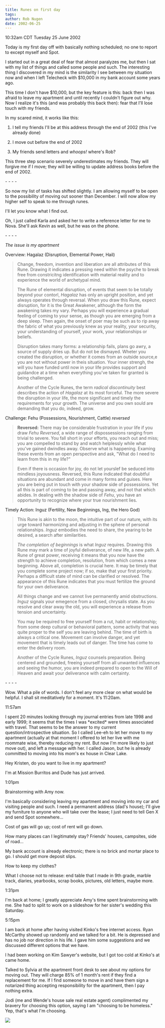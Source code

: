 ```yaml
---
title: Runes on first day
tags: 
author: Rob Nugen
date: 2002-06-25
---
```


<p class=date>10:32am CDT Tuesday 25 June 2002</p>

<p>Today is my first day off with basically nothing scheduled; no one
to report to except myself and Spot.</p>

<p>I started out in a great deal of fear that almost paralyzes me, but
then I sat with my list of things and called some people and such.
The interesting thing I discovered in my mind is the similarity I see
between my situation now and when I left Telecheck with $10,000 in my
bank account some years ago.</p>

<p>This time I don't have $10,000, but the key feature is this:  back
then I was afraid to leave my apartment and until recently I couldn't
figure out why.  Now I realize it's this (and was probably this back
then): fear that I'll lose touch with my friends.</p>

<p>In my scared mind, it works like this:</p>

<ol>
<li><p>I tell my friends I'll be at this address through the end of
2002 (this I've already done)</p></li>
<li><p>I move out before the end of 2002</p></li>
<li><p>My friends send letters and <em>whoops!</em> where's Rob?</p></li>
</ol>

<p>This three step scenario severely underestimates my friends.  They
will forgive me if I move; they will be willing to update address
books before the end of 2002.</p>

<p>- - - -</p>

<p>So now my list of tasks has shifted slightly.  I am allowing myself
to be open to the possibility of moving out sooner than December.  I
will now allow my higher self to speak to me through runes.</p>

<p>I'll let you know what I find out.</p>

<p>Oh, I just called Karla and asked her to write a reference letter
for me to Nova.  She'll ask Kevin as well, but he was on the phone.</p>

<p>- - - -</p>

<em>The issue is my apartment</em>

<p>Overview: Hagalaz (Disruption, Elemental Power, Hail)</p>

<blockquote><p>Change, freedom, invention and liberation are all attributes of
this Rune.  Drawing it indicates a pressing need within the psyche to
break free from constricitng identification with material reality and
to experience the world of archetypal mind.</p>

<p>The Rune of elemental disruption, of events that seem to be totally
beyond your contorl, <em>Hagalaz</em> has only an upright position,
and yet always operates through reversal.  When you draw this Rune,
expect disruption, for it is the Great Awakener, although the form the
awakening takes my vary.  Perhaps you will experience a gradual
feeling of coming to your sense, as though you are emerging from a
deep sleep. Then again, the onset of poer may be such as to rip away
the fabric of what you previously knew as your reality, your security,
your understanding of yourself, your work, your relationships or
beliefs.</p>

<p>Disruption takes many forms: a relationship fails, plans go awry, a
source of supply dries up.  But do not be dismayed.  Wheter you
created the disruption, or whether it comes from an outside source,e
you are not without power in theis situation.  Your inner strengh, the
will you have funded until now in your life provides support and
guidandce at a time when everything you've taken for granted is being
challenged.</p>

<p>Another of the Cycle Runes, the term <em>radical discontinuity</em>
best describes the action of <em>Hagalaz</em> at its most forceful.
The more severe the disruption in your life, the more significant and
timely the requirements for your growth.  The universe and you own
sould are demanding that you do, indeed, grow.</p></blockquote>

<p>Challenge: Fehu (Possessions, Nourishment, Cattle) <em>reversed</em></p>

<blockquote><p><b>Reversed:</b> There may be considerable frustration
in your life if you draw <em>Fehu Reversed</em>, a wide range of
dispossessions ranging from trivial to severe.  You fall short in your
efforts, you reach out and miss; you are compelled to stand by and
watch helplessly while what you've gained dwindles away.  Observe what
is happening.  Examing these events from an open perspective and ask,
"What do I need to learn from this in my life?"</p>

<p>Even if there is occasion for joy, do not let yourslef be seduced
into mindless joyousness.  Reversed, this Rune indicated that doubtful
situations are abundant and come in many forms and guises.  Here you
are being put in touch with your shadow side of possessions.  Yet all
this is part of coming to be and passing away, and not that which
abides.  In dealing with the shadow side of <em>Fehu</em>, you have an
opportunity to recognize where your true nourishment
lies.</p></blockquote>

<p>Timely Action: Inguz (Fertility, New Beginnings, Ing, the Hero
God)</p>

<blockquote><p>This Rune is akin to the moon, the intuitive part of
our nature, with its urge toward harmonizing and adjusting in the
sphere of personal relationships.  <em>Inguz</em> embodies the need to
share, the yearing to be desired, a search after similarities.</p>

<p><em>The completion of beginnings</em> is what <em>Inguz</em>
requires.  Drawing this Rune may mark a time of joyful deliverance, of
new life, a new path.  A Rune of great power, receiving it means that
you now have the strength to achieve completion, resolution, from
which comes a new beginning.  Above all, completion is crucial here.
It may be timely that you complete some project now; if so, make that
your first priority.  Perhaps a difficult state of mind can be
clarified or resolved.  The appearance of this Rune indicates that you
must fertilize the ground for your own deliverance.</p>

<p>All things change and we cannot live permanently amid
obstructions.  <em>Inguz</em> signals your emegence from a closed,
chrysalis state.  As you resolve and clear away the old, you will
experience a release from tension and uncertainty.</p>

<p>You may be required to free yourself from a rut, habit or
relationship; from some deep cultural or behavioral pattern, some
activity that was quite proper to the self you are leaving behind.
The time of birth is always a critical one.  Movement can involve
danger, and yet movement that is timely leads out of danger.  The time
has come to enter the delivery room.</p>

<p>Another of the Cycle Runes, <em>Inguz</em> counsels preparation.
Being centered and grounded, freeing yourself from all unwanted
influences and seeing the humor, you are indeed prepared to open to
the Will of Heaven and await your deliverance with calm
certainty.</p></blockquote>

<p>- - - -</p>

<p>Wow.  What a pile of words.  I don't feel any more clear on what
would be helpful.  I shall sit meditatively for a moment.  It's
11:20am.</p>

<p class=date>11:57am</p>

<p>I spent 20 minutes looking through my journal entries from late
1998 and early 1999; it seems that the times I was *excited* were
times associated with travel.  That seems to be the answer to my
current question/introspective situation.  So I called Lee-eh to let
her move to my apartment (actually at that moment I offered to let her
live with me roommate wise, thereby reducing my rent.  But now I'm
more likely to just move out), and left a message with her.  I called
Jason, but he is already committed to moving into his mom's ex house
in Clear Lake.</p>

<p>Hey Kristen, do you want to live in my apartment?</p>

<p>I'm at Mission Burritos and Dude has just arrived.</p>

<p class=date>1:01pm</p>

<p>Brainstorming with Amy now.</p>

<p>I'm basically considering leaving my apartment and moving into my
car and visiting people and such.  I need a permanent address (dad's
house); I'll give my furniture to anyone who will take over the lease;
I just need to tell Gen X and send Spot somewhere...</p>

<p>Cost of gas will go up; cost of rent will go down.</p>

<p>How many places can I legitimately stay?  Friends' houses,
campsites, side of road...</p>

<p>My bank account is already electronic; there is no brick and mortar
place to go.  I should get more deposit slips.</p>

<p>How to keep my clothes?</p>

<p>What I choose not to release: end table that I made in 9th grade,
marble track, diaries, yearbooks, scrap books, pictures, old letters,
maybe more.</p>

<p class=date>1:31pm</p>

<p>I'm back at home; I greatly appreciate Amy's time spent
brainstorming with me.  She had to split to work on a slideshow for
her sister's wedding this Saturday.</p>

<p class=date>5:15pm</p>

<p>I am back at home after having visited Kinko's free internet
access.  Ryan McCarthy showed up randomly and we talked for a bit.  He
is depressed and has no job nor direction in his life.  I gave him
some suggestions and we discussed different options that we have.</p>

<p>I had been working on Kim Sawyer's website, but I got too cold at
Kinko's at came home.</p>

<p>Talked to Sylvia at the apartment front desk to see about my
options for moving out.  They will charge 85% of 1 month's rent if
they find a replacement for me.  If I find someone to move in and have
them sign a notarized thing accepting responsibility for the
apartment, then I pay nothing extra.</p>

<p>Jodi (me and Wende's house sale real estate agent) complimented my
bravery for choosing this option, saying I am "choosing to be
homeless." Yep, that's what I'm choosing.</p>

<p><img src="/images/rob/wL-ROB.gif"/></p>
